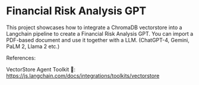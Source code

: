 # Financial Risk Analysis GPT
This project showcases how to integrate a ChromaDB vectorstore into a Langchain pipeline to create a Financial Risk Analysis GPT. You can import a PDF-based document and use it together with a LLM. (ChatGPT-4, Gemini, PaLM 2, Llama 2 etc.)

References: 

VectorStore Agent Toolkit 🔗: https://js.langchain.com/docs/integrations/toolkits/vectorstore
